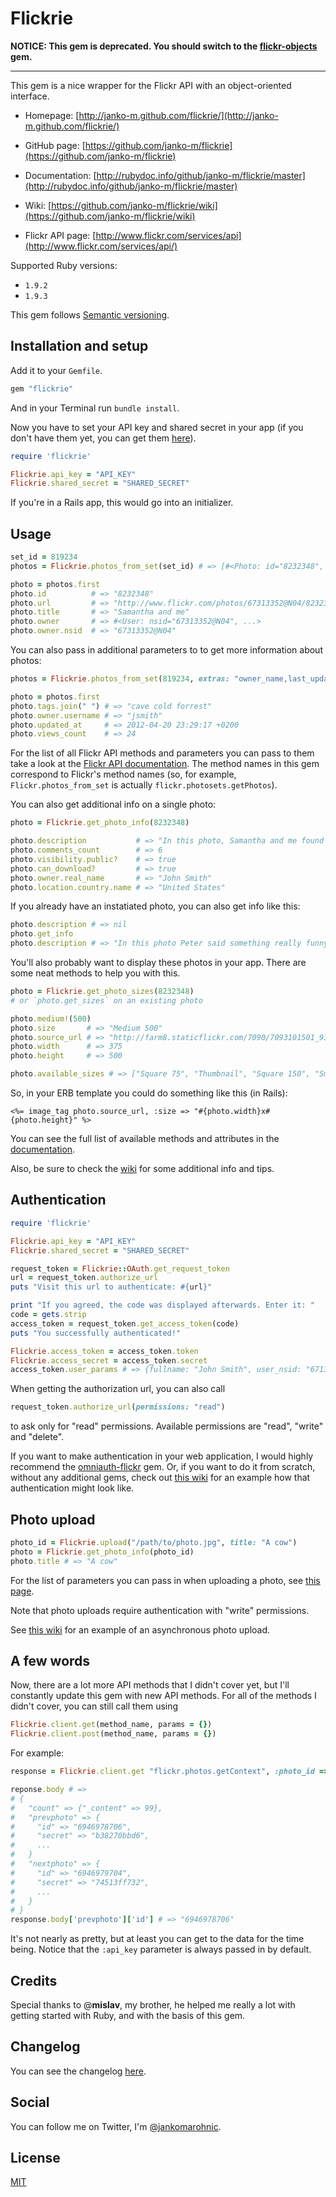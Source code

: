 # Flickrie

**NOTICE: This gem is deprecated. You should switch to the
[flickr-objects](https://github.com/janko-m/flickr-objects) gem.**

---

This gem is a nice wrapper for the Flickr API with an object-oriented interface.

- Homepage: [http://janko-m.github.com/flickrie/](http://janko-m.github.com/flickrie/)

- GitHub page: [https://github.com/janko-m/flickrie](https://github.com/janko-m/flickrie)

- Documentation: [http://rubydoc.info/github/janko-m/flickrie/master](http://rubydoc.info/github/janko-m/flickrie/master)

- Wiki: [https://github.com/janko-m/flickrie/wiki](https://github.com/janko-m/flickrie/wiki)

- Flickr API page: [http://www.flickr.com/services/api](http://www.flickr.com/services/api/)

Supported Ruby versions:

- `1.9.2`
- `1.9.3`

This gem follows [Semantic versioning](http://semver.org/).

## Installation and setup

Add it to your `Gemfile`.

```ruby
gem "flickrie"
```

And in your Terminal run `bundle install`.

Now you have to set your API key and shared secret in your app (if you don't have them yet,
you can get them [here](http://www.flickr.com/services/apps/create/apply)).

```ruby
require 'flickrie'

Flickrie.api_key = "API_KEY"
Flickrie.shared_secret = "SHARED_SECRET"
```

If you're in a Rails app, this would go into an initializer.

## Usage

```ruby
set_id = 819234
photos = Flickrie.photos_from_set(set_id) # => [#<Photo: id="8232348", ...>, #<Photo: id="8194318", ...>, ...]

photo = photos.first
photo.id          # => "8232348"
photo.url         # => "http://www.flickr.com/photos/67313352@N04/8232348"
photo.title       # => "Samantha and me"
photo.owner       # => #<User: nsid="67313352@N04", ...>
photo.owner.nsid  # => "67313352@N04"
```

You can also pass in additional parameters to to get more information about photos:

```ruby
photos = Flickrie.photos_from_set(819234, extras: "owner_name,last_update,tags,views")

photo = photos.first
photo.tags.join(" ") # => "cave cold forrest"
photo.owner.username # => "jsmith"
photo.updated_at     # => 2012-04-20 23:29:17 +0200
photo.views_count    # => 24
```

For the list of all Flickr API methods and parameters you can pass to them take a look at the
[Flickr API documentation](http://www.flickr.com/services/api/). The method names in this gem correspond
to Flickr's method names (so, for example, `Flickr.photos_from_set` is actually `flickr.photosets.getPhotos`).

You can also get additional info on a single photo:

```ruby
photo = Flickrie.get_photo_info(8232348)

photo.description           # => "In this photo, Samantha and me found a secret tunnel..."
photo.comments_count        # => 6
photo.visibility.public?    # => true
photo.can_download?         # => true
photo.owner.real_name       # => "John Smith"
photo.location.country.name # => "United States"
```

If you already have an instatiated photo, you can also get info like this:

```ruby
photo.description # => nil
photo.get_info
photo.description # => "In this photo Peter said something really funny..."
```

You'll also probably want to display these photos in your app. There are
some neat methods to help you with this.

```ruby
photo = Flickrie.get_photo_sizes(8232348)
# or `photo.get_sizes` on an existing photo

photo.medium!(500)
photo.size       # => "Medium 500"
photo.source_url # => "http://farm8.staticflickr.com/7090/7093101501_9337f28800.jpg"
photo.width      # => 375
photo.height     # => 500

photo.available_sizes # => ["Square 75", "Thumbnail", "Square 150", "Small 240", "Small 320", "Medium 500"]
```

So, in your ERB template you could do something like this (in Rails):

```erb
<%= image_tag photo.source_url, :size => "#{photo.width}x#{photo.height}" %>
```

You can see the full list of available methods and attributes in the
[documentation](http://rubydoc.info/gems/flickrie/).

Also, be sure to check the [wiki](https://github.com/janko-m/flickrie/wiki) for some additional info and tips.

## Authentication

```ruby
require 'flickrie'

Flickrie.api_key = "API_KEY"
Flickrie.shared_secret = "SHARED_SECRET"

request_token = Flickrie::OAuth.get_request_token
url = request_token.authorize_url
puts "Visit this url to authenticate: #{url}"

print "If you agreed, the code was displayed afterwards. Enter it: "
code = gets.strip
access_token = request_token.get_access_token(code)
puts "You successfully authenticated!"

Flickrie.access_token = access_token.token
Flickrie.access_secret = access_token.secret
access_token.user_params # => {fullname: "John Smith", user_nsid: "67131352@N03", username: "jsmith"}
```

When getting the authorization url, you can also call
```ruby
request_token.authorize_url(permissions: "read")
```
to ask only for "read" permissions. Available permissions are "read", "write" and "delete".

If you want to make authentication in your web application, I would highly
recommend the [omniauth-flickr](https://github.com/timbreitkreutz/omniauth-flickr) gem.
Or, if you want to do it from scratch, without any additional gems, check out
[this wiki](https://github.com/janko-m/flickrie/wiki/Authentication-in-web-applications)
for an example how that authentication might look like.

## Photo upload

```ruby
photo_id = Flickrie.upload("/path/to/photo.jpg", title: "A cow")
photo = Flickrie.get_photo_info(photo_id)
photo.title # => "A cow"
```

For the list of parameters you can pass in when uploading a photo, see
[this page](http://www.flickr.com/services/api/upload.api.html).

Note that photo uploads require authentication with "write" permissions.

See [this wiki](https://github.com/janko-m/flickrie/wiki/Asynchronous-photo-upload) for an example
of an asynchronous photo upload.

## A few words

Now, there are a lot more API methods that I didn't cover yet,
but I'll constantly update this gem with new API methods. For all of the methods
I didn't cover, you can still call them using

```ruby
Flickrie.client.get(method_name, params = {})
Flickrie.client.post(method_name, params = {})
```

For example:

```ruby
response = Flickrie.client.get "flickr.photos.getContext", :photo_id => 2842732

reponse.body # =>
# {
#   "count" => {"_content" => 99},
#   "prevphoto" => {
#     "id" => "6946978706",
#     "secret" => "b38270bbd6",
#     ...
#   }
#   "nextphoto" => {
#     "id" => "6946979704",
#     "secret" => "74513ff732",
#     ...
#   }
# }
response.body['prevphoto']['id'] # => "6946978706"
```

It's not nearly as pretty, but at least you can get to the data for the
time being. Notice that the `:api_key` parameter is always passed in by
default.

## Credits

Special thanks to @**mislav**, my brother, he helped me really a lot
with getting started with Ruby, and with the basis of this gem.

## Changelog

You can see the changelog [here](https://github.com/janko-m/flickrie/blob/master/CHANGELOG.md).

## Social

You can follow me on Twitter, I'm [@jankomarohnic](https://twitter.com/jankomarohnic).

## License

[MIT](https://github.com/janko-m/flickrie/blob/master/LICENSE)
